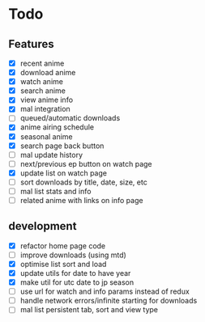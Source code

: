 Todo
=====
## Features
- [x] recent anime
- [x] download anime
- [x] watch anime
- [x] search anime
- [x] view anime info
- [x] mal integration
- [ ] queued/automatic downloads
- [x] anime airing schedule
- [x] seasonal anime
- [x] search page back button
- [ ] mal update history
- [ ] next/previous ep button on watch page
- [x] update list on watch page
- [ ] sort downloads by title, date, size, etc
- [ ] mal list stats and info
- [ ] related anime with links on info page

## development
- [x] refactor home page code
- [ ] improve downloads (using mtd)
- [x] optimise list sort and load
- [x] update utils for date to have year
- [x] make util for utc date to jp season
- [ ] use url for watch and info params instead of redux
- [ ] handle network errors/infinite starting for downloads
- [ ] mal list persistent tab, sort and view type